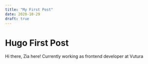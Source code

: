 ```yaml
---
title: "My First Post"
date: 2020-10-29
draft: true
---
```


# Hugo First Post

Hi there, Zia here!
Currently working as frontend developer at Vutura
